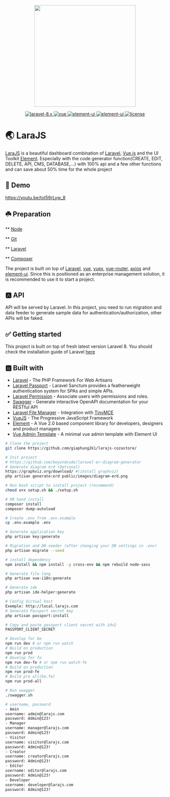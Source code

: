 <p align="center">
  <img width="320" src="https://cdn-images-1.medium.com/max/2600/0*rHWrSMikANaGuc11">
</p>
<p align="center">
  <a href="https://github.com/vuejs/vue">
    <img src="https://img.shields.io/badge/laravel-8.x-red.svg" alt="laravel-8.x">
  </a>
  <a href="https://laravel.com/docs/5.8">
    <img src="https://img.shields.io/badge/vue-2.6.12-brightgreen.svg" alt="vue">
  </a>
  <a href="https://github.com/ElemeFE/element">
    <img src="https://img.shields.io/badge/element--ui-2.15.1-brightgreen.svg" alt="element-ui">
  </a>
  <a href="https://tailwindcss.com/docs/installation">
    <img src="https://img.shields.io/badge/tailwindcss-2.1.1-brightgreen.svg" alt="element-ui">
  </a>
  <a href="https://github.com/maingocthanhtan96/LaraJS/blob/master/LICENSE">
    <img src="https://img.shields.io/badge/license-MIT-brightgreen.svg" alt="license">
  </a>
</p>

# 🌏 LaraJS

[LaraJS]() is a beautiful dashboard combination of [Laravel](https://laravel.com/), [Vue.js](https://github.com/vuejs/vue) and the UI Toolkit [Element](https://github.com/ElemeFE/element). Especially with the code generator function(CREATE, EDIT, DELETE, API, CMS, DATABASE,...) with 100% api and a few other functions and can save about 50% time for the whole project

## 💌 Demo

https://youtu.be/toI59rLyw_8

## ☘️ Preparation

\*\* [Node](http://nodejs.org/)

\*\* [Git](https://git-scm.com/)

\*\* [Laravel](https://laravel.com/)

\*\* [Composer](https://getcomposer.org/)

The project is built on top of [Laravel](https://laravel.com), [vue](https://cn.vuejs.org/index.html), [vuex](https://vuex.vuejs.org/zh-cn/), [vue-router](https://router.vuejs.org/zh-cn/), [axios](https://github.com/axios/axios) and [element-ui](https://github.com/ElemeFE/element). Since this is positioned as an enterprise management solution, it is recommended to use it to start a project.

## 🅰 API

API will be served by Laravel. In this project, you need to run migration and data feeder to generate sample data for authentication/authorization, other APIs will be faked.

## ✅ Getting started

This project is built on top of fresh latest version Laravel 8. You should check the installation guide of Laravel [here](https://laravel.com/docs/8.x)

## 🅱 Built with

-   [Laravel](https://laravel.com/) - The PHP Framework For Web Artisans
-   [Laravel Passport](https://github.com/laravel/passport) - Laravel Sanctum provides a featherweight authentication system for SPAs and simple APIs.
-   [Laravel Permission](https://github.com/spatie/laravel-permission) - Associate users with permissions and roles.
-   [Swagger](https://github.com/zircote/swagger-php) - Generate interactive OpenAPI documentation for your RESTful API
-   [Laravel File Manager](https://github.com/UniSharp/laravel-filemanager) - Integration with [TinyMCE](https://www.tiny.cloud/docs/)
-   [VueJS](https://vuejs.org/) - The Progressive JavaScript Framework
-   [Element](https://element.eleme.io/) - A Vue 2.0 based component library for developers, designers and product managers
-   [Vue Admin Template](https://github.com/PanJiaChen/vue-element-admin) - A minimal vue admin template with Element UI

```bash
# Clone the project
git clone https://github.com/giaphung2k1/larajs-cozastore/

# Init project
# https://github.com/beyondcode/laravel-er-diagram-generator
# Generate diagram erd (Optional)
https://graphviz.org/download/ #(install graphviz)
php artisan generate:erd public/images/diagram-erd.png

# Run bash script to install project (recommend)
chmod u+x setup.sh && ./setup.sh

# OR hand install
composer install
composer dump-autoload

# Create .env from .env.example
cp .env.example .env

# Generate application key
php artisan key:generate

# Migration and DB seeder (after changing your DB settings in .env)
php artisan migrate --seed

# install dependency
npm install && npm install -g cross-env && npm rebuild node-sass

# Generate file lang
php artisan vue-i18n:generate

# Generate ide
php artisan ide-helper:generate

# Config Virtual host
Exemple: http://local.larajs.com
# Generate Passport secret key
php artisan passport:install

# Copy and paste passport client secret with id=2
PASSPORT_CLIENT_SECRET

# Develop for be
npm run dev # or npm run watch
# Build on production
npm run prod
# Develop for fe
npm run dev-fe # or npm run watch-fe
# Build on production
npm run prod-fe
# Build pro all(be,fe)
npm run prod-all

# Run swagger
./swagger.sh

# username, password
- Amin
username: admin@larajs.com
password: Admin@123!
- Manager
username: manager@larajs.com
password: Admin@123!
- Visitor
username: visitor@larajs.com
password: Admin@123!
- Creator
username: creator@larajs.com
password: Admin@123!
- Editor
username: editor@larajs.com
password: Admin@123!
- Developer
username: developer@larajs.com
password: Admin@123!
```


